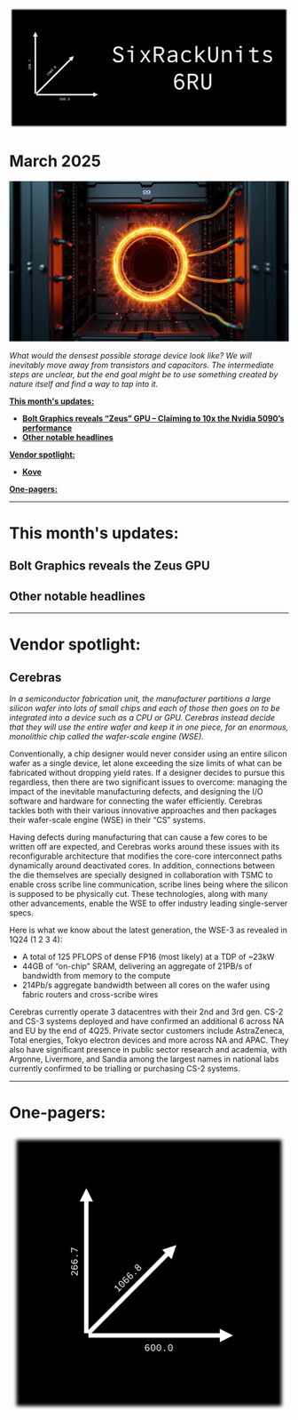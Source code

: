 [![](https://raw.githubusercontent.com/FistOfHit/SixRackUnits/refs/heads/main/assets/header.png)](https://sixrackunits.substack.com)

# March 2025

![What would the densest possible storage device look like? We will inevitably move away from transistors and capacitors. The intermediate steps are unclear, but the end goal might be to use something created by nature itself and find a way to tap into it.*](https://raw.githubusercontent.com/FistOfHit/SixRackUnits/refs/heads/main/newsletters/2025/march_2025/images/1.png)

*What would the densest possible storage device look like? We will inevitably move away from transistors and capacitors. The intermediate steps are unclear, but the end goal might be to use something created by nature itself and find a way to tap into it.*

[**This month's updates:**](#this-months-updates)
  - [**Bolt Graphics reveals “Zeus” GPU – Claiming to 10x the Nvidia 5090’s performance**](#bolt-graphics-reveals-the-zeus-gpu)
  - [**Other notable headlines**](#other-notable-headlines)

[**Vendor spotlight:**](#vendor-spotlight)
  - [**Kove**](#kove)

[**One-pagers:**](#one-pagers)

---

# This month's updates:

## Bolt Graphics reveals the Zeus GPU

## Other notable headlines

---

# Vendor spotlight:

## Cerebras

*In a semiconductor fabrication unit, the manufacturer partitions a large silicon wafer into lots of small chips and each of those then goes on to be integrated into a device such as a CPU or GPU. Cerebras instead decide that they will use the entire wafer and keep it in one piece, for an enormous, monolithic chip called the wafer-scale engine (WSE).*

Conventionally, a chip designer would never consider using an entire silicon wafer as a single device, let alone exceeding the size limits of what can be fabricated without dropping yield rates. If a designer decides to pursue this regardless, then there are two significant issues to overcome: managing the impact of the inevitable manufacturing defects, and designing the I/O software and hardware for connecting the wafer efficiently. Cerebras tackles both with their various innovative approaches and then packages their wafer-scale engine (WSE) in their “CS” systems. 

Having defects during manufacturing that can cause a few cores to be written off are expected, and Cerebras works around these issues with its reconfigurable architecture that modifies the core-core interconnect paths dynamically around deactivated cores. In addition, connections between the die themselves are specially designed in collaboration with TSMC to enable cross scribe line communication, scribe lines being where the silicon is supposed to be physically cut. These technologies, along with many other advancements, enable the WSE to offer industry leading single-server specs.

Here is what we know about the latest generation, the WSE-3 as revealed in 1Q24 (1 2 3 4):
- A total of 125 PFLOPS of dense FP16 (most likely) at a TDP of ~23kW
- 44GB of “on-chip” SRAM, delivering an aggregate of 21PB/s of bandwidth from memory to the compute
- 214Pb/s aggregate bandwidth between all cores on the wafer using fabric routers and cross-scribe wires

Cerebras currently operate 3 datacentres with their 2nd and 3rd gen. CS-2 and CS-3 systems deployed and have confirmed an additional 6 across NA and EU by the end of 4Q25. Private sector customers include AstraZeneca, Total energies, Tokyo electron devices and more across NA and APAC. They also have significant presence in public sector research and academia, with Argonne, Livermore, and Sandia among the largest names in national labs currently confirmed to be trialling or purchasing CS-2 systems.


---

# One-pagers:

[![](https://raw.githubusercontent.com/FistOfHit/SixRackUnits/refs/heads/main/assets/logo.png)](https://sixrackunits.substack.com)